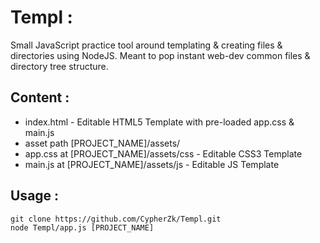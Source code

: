 # Templ :
  Small JavaScript practice tool around templating & creating files & directories using NodeJS.
  Meant to pop instant web-dev common files & directory tree structure.
  
## Content :
  * index.html - Editable HTML5 Template with pre-loaded app.css & main.js 
  * asset path [PROJECT_NAME]/assets/
  * app.css at [PROJECT_NAME]/assets/css - Editable CSS3 Template
  * main.js at [PROJECT_NAME]/assets/js - Editable JS Template
  
  
## Usage :
  ```
  git clone https://github.com/CypherZk/Templ.git
  node Templ/app.js [PROJECT_NAME]
  ```
